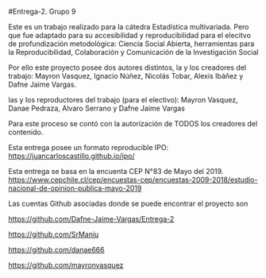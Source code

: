#Entrega-2. Grupo 9

Este es un trabajo realizado para la cátedra Estadística multivariada. Pero que fue adaptado para su accesibilidad y reproducibilidad para el elecitvo de profundización metodológica: Ciencia Social Abierta, herramientas para la Reproducibilidad, Colaboración y Comunicación de la Investigación Social

Por ello este proyecto posee dos autores distintos, la y los creadores del trabajo: Mayron Vasquez, Ignacio Núñez, Nicolás Tobar, Alexis Ibáñez y Dafne Jaime Vargas.

las y los reproductores del trabajo (para el electivo): Mayron Vasquez, Danae Pedraza, Alvaro Serrano y Dafne Jaime Vargas

Para este proceso se contó con la autorización de TODOS los creadores del contenido.

Esta entrega posee un formato reproducible IPO: https://juancarloscastillo.github.io/ipo/

Esta entrega se basa en la encuenta CEP N°83 de Mayo del 2019. https://www.cepchile.cl/cep/encuestas-cep/encuestas-2009-2018/estudio-nacional-de-opinion-publica-mayo-2019

Las cuentas Github asociadas donde se puede encontrar el proyecto son

https://github.com/Dafne-Jaime-Vargas/Entrega-2

https://github.com/SrManiu

https://github.com/danae666

https://github.com/mayronvasquez

